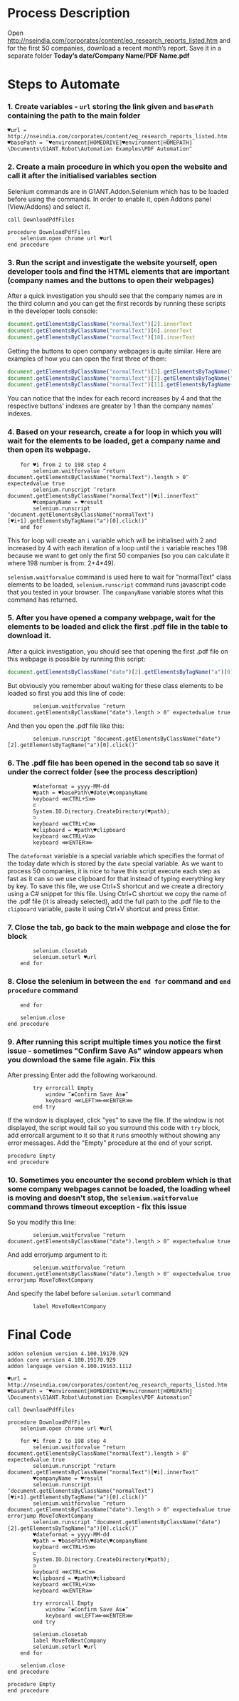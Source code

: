 # Process Description

Open http://nseindia.com/corporates/content/eq_research_reports_listed.htm and for the first 50 companies, download a recent month’s report. Save it in a separate folder **Today’s date/Company Name/PDF Name.pdf**

# Steps to Automate

### 1. Create variables - `url` storing the link given and `basePath` containing the path to the main folder

```G1ANT
♥url = http://nseindia.com/corporates/content/eq_research_reports_listed.htm
♥basePath = ‴♥environment⟦HOMEDRIVE⟧♥environment⟦HOMEPATH⟧\Documents\G1ANT.Robot\Automation Examples\PDF Automation‴
```

### 2. Create a main procedure in which you open the website and call it after the initialised variables section

Selenium commands are in G1ANT.Addon.Selenium which has to be loaded before using the commands. In order to enable it, open Addons panel (View/Addons) and select it.

```G1ANT
call DownloadPdfFiles

procedure DownloadPdfFiles
    selenium.open chrome url ♥url
end procedure
```

### 3. Run the script and investigate the website yourself, open developer tools and find the HTML elements that are important (company names and the buttons to open their webpages)

After a quick investigation you should see that the company names are in the third column and you can get the first records by running these scripts in the developer tools console:

```js
document.getElementsByClassName("normalText")[2].innerText
document.getElementsByClassName("normalText")[6].innerText
document.getElementsByClassName("normalText")[10].innerText
```

Getting the buttons to open company webpages is quite similar. Here are examples of how you can open the first three of them:

```js
document.getElementsByClassName("normalText")[3].getElementsByTagName("a")[0].click()
document.getElementsByClassName("normalText")[7].getElementsByTagName("a")[0].click()
document.getElementsByClassName("normalText")[11].getElementsByTagName("a")[0].click()
```

You can notice that the index for each record increases by 4 and that the respective buttons' indexes are greater by 1 than the company names' indexes.

### 4. Based on your research, create a for loop in which you will wait for the elements to be loaded, get a company name and then open its webpage. 

```G1ANT
    for ♥i from 2 to 198 step 4
        selenium.waitforvalue ‴return document.getElementsByClassName("normalText").length > 0‴ expectedvalue true
        selenium.runscript ‴return document.getElementsByClassName("normalText")[♥i].innerText‴
        ♥companyName = ♥result
        selenium.runscript ‴document.getElementsByClassName("normalText")[♥i+1].getElementsByTagName("a")[0].click()‴
    end for
```

This for loop will create an `i` variable which will be initialised with 2 and increased by 4 with each iteration of a loop until the `i` variable reaches 198 because we want to get only the first 50 companies (so you can calculate it where 198 number is from: 2+4*49). 

`selenium.waitforvalue` command is used here to wait for "normalText" class elements to be loaded, `selenium.runscript` command runs javascript code that you tested in your browser. The `companyName` variable stores what this command has returned. 

### 5. After you have opened a company webpage, wait for the elements to be loaded and click the first .pdf file in the table to download it. 

After a quick investigation, you should see that opening the first .pdf file on this webpage is possible by running this script:

```js
document.getElementsByClassName("date")[2].getElementsByTagName("a")[0].click()
```

But obviously you remember about waiting for these class elements to be loaded so first you add this line of code:

```G1ANT
        selenium.waitforvalue ‴return document.getElementsByClassName("date").length > 0‴ expectedvalue true
```

And then you open the .pdf file like this:

```G1ANT
        selenium.runscript ‴document.getElementsByClassName("date")[2].getElementsByTagName("a")[0].click()‴
```

### 6. The .pdf file has been opened in the second tab so save it under the correct folder (see the process description)

```G1ANT
        ♥dateformat = yyyy-MM-dd
        ♥path = ♥basePath\♥date\♥companyName
        keyboard ⋘CTRL+S⋙
        ⊂
        System.IO.Directory.CreateDirectory(♥path);
        ⊃
        keyboard ⋘CTRL+C⋙
        ♥clipboard = ♥path\♥clipboard
        keyboard ⋘CTRL+V⋙
        keyboard ⋘ENTER⋙
```

The `dateformat` variable is a special variable which specifies the format of the today date which is stored by the `date` special variable. As we want to process 50 companies, it is nice to have this script execute each step as fast as it can so we use clipboard for that instead of typing everything key by key. To save this file, we use Ctrl+S shortcut and we create a directory using a C# snippet for this file. Using Ctrl+C shortcut we copy the name of the .pdf file (it is already selected), add the full path to the .pdf file to the `clipboard` variable, paste it using Ctrl+V shortcut and press Enter. 

### 7. Close the tab, go back to the main webpage and close the for block

```G1ANT
        selenium.closetab
        selenium.seturl ♥url
    end for 
```

### 8. Close the selenium in between the `end for` command and `end procedure` command

```G1ANT
    end for
    
    selenium.close
end procedure
```

### 9. After running this script multiple times you notice the first issue - sometimes "Confirm Save As" window appears when you download the same file again. Fix this

After pressing Enter add the following workaround.

```G1ANT
        try errorcall Empty
            window ‴✱Confirm Save As✱‴
            keyboard ⋘LEFT⋙⋘ENTER⋙
        end try
```

If the window is displayed, click "yes" to save the file. If the window is not displayed, the script would fail so you surround this code with `try` block, add errorcall argument to it so that it runs smoothly without showing any error messages. Add the "Empty" procedure at the end of your script.

```G1ANT
procedure Empty
end procedure
```

### 10. Sometimes you encounter the second problem which is that some company webpages cannot be loaded, the loading wheel is moving and doesn't stop, the `selenium.waitforvalue` command throws timeout exception - fix this issue

So you modify this line:

```G1ANT
        selenium.waitforvalue ‴return document.getElementsByClassName("date").length > 0‴ expectedvalue true
```

And add errorjump argument to it:

```G1ANT
        selenium.waitforvalue ‴return document.getElementsByClassName("date").length > 0‴ expectedvalue true errorjump MoveToNextCompany
```

And specify the label before `selenium.seturl` command

```G1ANT
        label MoveToNextCompany
```

# Final Code

```G1ANT
addon selenium version 4.100.19170.929
addon core version 4.100.19170.929
addon language version 4.100.19163.1112

♥url = http://nseindia.com/corporates/content/eq_research_reports_listed.htm
♥basePath = ‴♥environment⟦HOMEDRIVE⟧♥environment⟦HOMEPATH⟧\Documents\G1ANT.Robot\Automation Examples\PDF Automation‴

call DownloadPdfFiles

procedure DownloadPdfFiles
    selenium.open chrome url ♥url
    
    for ♥i from 2 to 198 step 4
        selenium.waitforvalue ‴return document.getElementsByClassName("normalText").length > 0‴ expectedvalue true
        selenium.runscript ‴return document.getElementsByClassName("normalText")[♥i].innerText‴
        ♥companyName = ♥result
        selenium.runscript ‴document.getElementsByClassName("normalText")[♥i+1].getElementsByTagName("a")[0].click()‴
        selenium.waitforvalue ‴return document.getElementsByClassName("date").length > 0‴ expectedvalue true errorjump MoveToNextCompany
        selenium.runscript ‴document.getElementsByClassName("date")[2].getElementsByTagName("a")[0].click()‴
        ♥dateformat = yyyy-MM-dd
        ♥path = ♥basePath\♥date\♥companyName
        keyboard ⋘CTRL+S⋙
        ⊂
        System.IO.Directory.CreateDirectory(♥path);
        ⊃
        keyboard ⋘CTRL+C⋙
        ♥clipboard = ♥path\♥clipboard
        keyboard ⋘CTRL+V⋙
        keyboard ⋘ENTER⋙
        
        try errorcall Empty
            window ‴✱Confirm Save As✱‴
            keyboard ⋘LEFT⋙⋘ENTER⋙
        end try
        
        selenium.closetab
        label MoveToNextCompany
        selenium.seturl ♥url
    end for
    
    selenium.close
end procedure

procedure Empty
end procedure
```
